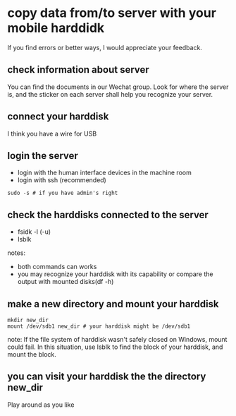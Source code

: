 # copy data from/to server with your mobile harddidk
If you find errors or better ways, I would appreciate your feedback.

## check information about server
You can find the documents in our Wechat group. 
Look for where the server is, and the sticker on each server shall help you recognize your server.

## connect your harddisk
I think you have a wire for USB

## login the server
+ login with the human interface devices in the machine room 
+ login with ssh (recommended)
```
sudo -s # if you have admin's right
```

## check the harddisks connected to the server
+ fsidk -l (-u)
+ lsblk

notes:
+ both commands can works
+ you may recognize your harddisk with its capability or compare the output with mounted disks(df -h)

## make a new directory and mount your harddisk
```
mkdir new_dir
mount /dev/sdb1 new_dir # your harddisk might be /dev/sdb1 
```

note:
If the file system of harddisk wasn't safely closed on Windows, mount could fail.
In this situation, use lsblk to find the block of your harddisk, and mount the block.

## you can visit your harddisk the the directory new_dir
Play around as you like